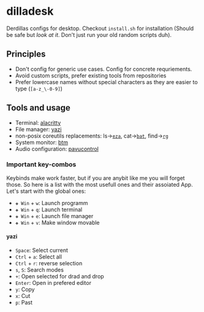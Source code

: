 # dilladesk

Derdillas configs for desktop. Checkout `install.sh` for installation (Should be safe but _look at it_. Don't just run your old random scripts duh).

## Principles

- Don't config for generic use cases. Config for concrete requriements.
- Avoid custom scripts, prefer existing tools from repositories
- Prefer lowercase names without special characters as they are easier to type (`[a-z_\-0-9]`)

## Tools and usage

- Terminal: [alacritty](https://alacritty.org/index.html)
- File manager: [yazi](https://yazi-rs.github.io/) 
- non-posix coreutils replacements: ls->[`eza`](https://github.com/eza-community/eza), cat->[`bat`](https://github.com/sharkdp/bat), find->[`rg`](https://github.com/BurntSushi/ripgrep)
- System monitor: [btm](https://github.com/ClementTsang/bottom)
- Audio configuration: [pavucontrol](https://freedesktop.org/software/pulseaudio/pavucontrol/)

### Important key-combos

Keybinds make work faster, but if you are anybit like me you will forget those. So here is a list with the most usefull ones and their assoiated App. Let's start with the global ones:

- `❖ Win` + `w`: Launch programm
- `❖ Win` + `q`: Launch terminal
- `❖ Win` + `e`: Launch file manager
- `❖ Win` + `v`: Make window movable

#### yazi

- `Space`: Select current
- `Ctrl` + `a`: Select all
- `Ctrl` + `r`: reverse selection
- `s`, `S`: Search modes
- `+`: Open selected for drad and drop
- `Enter`: Open in prefered editor
- `y`: Copy
- `x`: Cut
- `p`: Past
